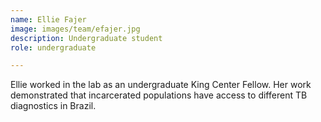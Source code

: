 ```yaml
---
name: Ellie Fajer
image: images/team/efajer.jpg
description: Undergraduate student
role: undergraduate

---
```


Ellie worked in the lab as an undergraduate King Center Fellow.  Her work demonstrated that incarcerated populations have access to different TB diagnostics in Brazil. 
